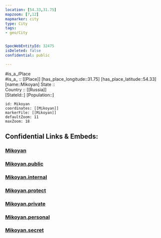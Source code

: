 ```yaml
---
location: [54.33,31.75] 
mapzoom: [7,12] 
mapmarker: city 
type: City
tags:
- geo/City


SpocWebEntityId: 32475
isDeleted: false
confidential: public

---
```

#is_a_/Place  
#is_a_ :: [[Place]] 
[has_place_longitude::31.75] 
[has_place_latitude::54.33] 
[name::Mikoyan] 
State ::  
Country :: [[Russia]]  
[StateId::] 
[Population::] 



```leaflet
id: Mikoyan
coordinates: [[Mikoyan]] 
markerFile: [[Mikoyan]] 
defaultZoom: 11 
maxZoom: 18
```


## Confidential Links & Embeds: 

### [Mikoyan](/_Standards/Earth/Continent/Europe/Europe~East/Russia/Russia~Central/Smolensk_Oblast/City/Mikoyan.md) 

### [Mikoyan.public](/_public/Earth/Continent/Europe/Europe~East/Russia/Russia~Central/Smolensk_Oblast/City/Mikoyan.public.md) 

### [Mikoyan.internal](/_internal/Earth/Continent/Europe/Europe~East/Russia/Russia~Central/Smolensk_Oblast/City/Mikoyan.internal.md) 

### [Mikoyan.protect](/_protect/Earth/Continent/Europe/Europe~East/Russia/Russia~Central/Smolensk_Oblast/City/Mikoyan.protect.md) 

### [Mikoyan.private](/_private/Earth/Continent/Europe/Europe~East/Russia/Russia~Central/Smolensk_Oblast/City/Mikoyan.private.md) 

### [Mikoyan.personal](/_personal/Earth/Continent/Europe/Europe~East/Russia/Russia~Central/Smolensk_Oblast/City/Mikoyan.personal.md) 

### [Mikoyan.secret](/_secret/Earth/Continent/Europe/Europe~East/Russia/Russia~Central/Smolensk_Oblast/City/Mikoyan.secret.md)

